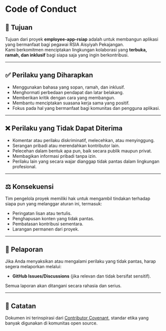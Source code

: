 # Code of Conduct

## 🎯 Tujuan
Tujuan dari proyek **employee-app-rsiap** adalah untuk membangun aplikasi yang bermanfaat bagi pegawai RSIA Aisyiyah Pekajangan.  
Kami berkomitmen menciptakan lingkungan kolaborasi yang **terbuka, ramah, dan inklusif** bagi siapa saja yang ingin berkontribusi.

---

## ✅ Perilaku yang Diharapkan
- Menggunakan bahasa yang sopan, ramah, dan inklusif.  
- Menghormati perbedaan pendapat dan latar belakang.  
- Memberikan kritik dengan cara yang membangun.  
- Membantu menciptakan suasana kerja sama yang positif.  
- Fokus pada hal yang bermanfaat bagi komunitas dan pengguna aplikasi.  

---

## ❌ Perilaku yang Tidak Dapat Diterima
- Komentar atau perilaku diskriminatif, melecehkan, atau menyinggung.  
- Serangan pribadi atau merendahkan kontributor lain.  
- Pelecehan dalam bentuk apa pun, baik secara publik maupun privat.  
- Membagikan informasi pribadi tanpa izin.  
- Perilaku lain yang secara wajar dianggap tidak pantas dalam lingkungan profesional.  

---

## ⚖️ Konsekuensi
Tim pengelola proyek memiliki hak untuk mengambil tindakan terhadap siapa pun yang melanggar aturan ini, termasuk:  
- Peringatan lisan atau tertulis.  
- Penghapusan konten yang tidak pantas.  
- Pembatasan kontribusi sementara.  
- Larangan permanen dari proyek.  

---

## 📩 Pelaporan
Jika Anda menyaksikan atau mengalami perilaku yang tidak pantas, harap segera melaporkan melalui:  

- **GitHub Issues/Discussions** (jika relevan dan tidak bersifat sensitif).  

Semua laporan akan ditangani secara rahasia dan serius.

---

## 📜 Catatan
Dokumen ini terinspirasi dari [Contributor Covenant](https://www.contributor-covenant.org/), standar etika yang banyak digunakan di komunitas open source.
